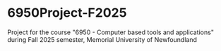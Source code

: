 # 6950Project-F2025
Project for the course "6950 - Computer based tools and applications" during Fall 2025 semester, Memorial University of Newfoundland
